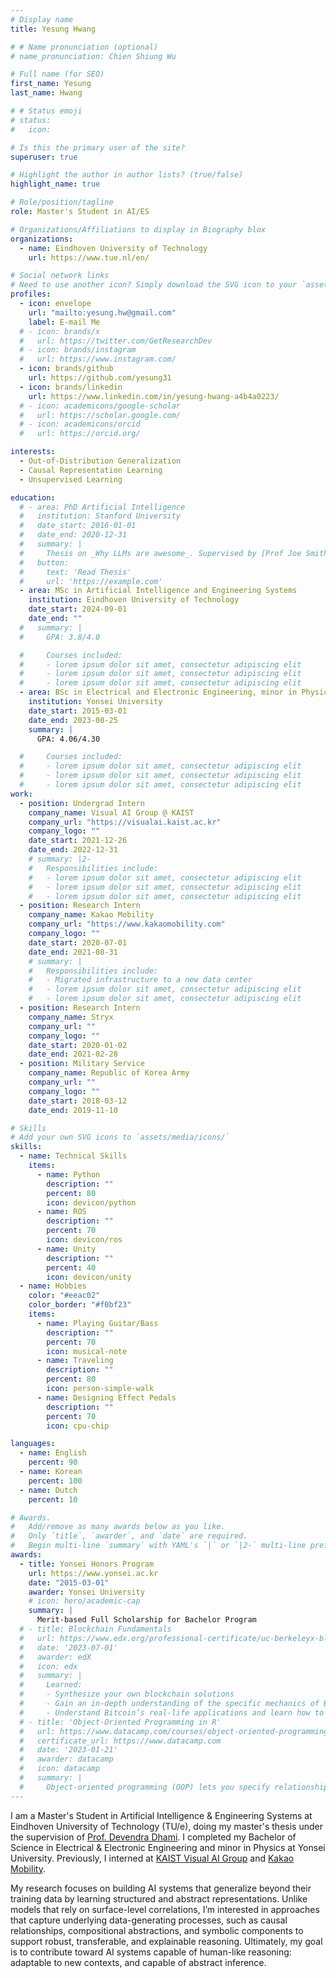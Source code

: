 ```yaml
---
# Display name
title: Yesung Hwang

# # Name pronunciation (optional)
# name_pronunciation: Chien Shiung Wu

# Full name (for SEO)
first_name: Yesung
last_name: Hwang

# # Status emoji
# status:
#   icon:

# Is this the primary user of the site?
superuser: true

# Highlight the author in author lists? (true/false)
highlight_name: true

# Role/position/tagline
role: Master's Student in AI/ES

# Organizations/Affiliations to display in Biography blox
organizations:
  - name: Eindhoven University of Technology
    url: https://www.tue.nl/en/

# Social network links
# Need to use another icon? Simply download the SVG icon to your `assets/media/icons/` folder.
profiles:
  - icon: envelope
    url: "mailto:yesung.hw@gmail.com"
    label: E-mail Me
  # - icon: brands/x
  #   url: https://twitter.com/GetResearchDev
  # - icon: brands/instagram
  #   url: https://www.instagram.com/
  - icon: brands/github
    url: https://github.com/yesung31
  - icon: brands/linkedin
    url: https://www.linkedin.com/in/yesung-hwang-a4b4a0223/
  # - icon: academicons/google-scholar
  #   url: https://scholar.google.com/
  # - icon: academicons/orcid
  #   url: https://orcid.org/

interests:
  - Out-of-Distribution Generalization
  - Causal Representation Learning
  - Unsupervised Learning

education:
  # - area: PhD Artificial Intelligence
  #   institution: Stanford University
  #   date_start: 2016-01-01
  #   date_end: 2020-12-31
  #   summary: |
  #     Thesis on _Why LLMs are awesome_. Supervised by [Prof Joe Smith](https://example.com). Presented papers at 5 IEEE conferences with the contributions being published in 2 Springer journals.
  #   button:
  #     text: 'Read Thesis'
  #     url: 'https://example.com'
  - area: MSc in Artificial Intelligence and Engineering Systems
    institution: Eindhoven University of Technology
    date_start: 2024-09-01
    date_end: ""
  #   summary: |
  #     GPA: 3.8/4.0

  #     Courses included:
  #     - lorem ipsum dolor sit amet, consectetur adipiscing elit
  #     - lorem ipsum dolor sit amet, consectetur adipiscing elit
  #     - lorem ipsum dolor sit amet, consectetur adipiscing elit
  - area: BSc in Electrical and Electronic Engineering, minor in Physics
    institution: Yonsei University
    date_start: 2015-03-01
    date_end: 2023-08-25
    summary: |
      GPA: 4.06/4.30

  #     Courses included:
  #     - lorem ipsum dolor sit amet, consectetur adipiscing elit
  #     - lorem ipsum dolor sit amet, consectetur adipiscing elit
  #     - lorem ipsum dolor sit amet, consectetur adipiscing elit
work:
  - position: Undergrad Intern
    company_name: Visual AI Group @ KAIST
    company_url: "https://visualai.kaist.ac.kr"
    company_logo: ""
    date_start: 2021-12-26
    date_end: 2022-12-31
    # summary: |2-
    #   Responsibilities include:
    #   - lorem ipsum dolor sit amet, consectetur adipiscing elit
    #   - lorem ipsum dolor sit amet, consectetur adipiscing elit
    #   - lorem ipsum dolor sit amet, consectetur adipiscing elit
  - position: Research Intern
    company_name: Kakao Mobility
    company_url: "https://www.kakaomobility.com"
    company_logo: ""
    date_start: 2020-07-01
    date_end: 2021-08-31
    # summary: |
    #   Responsibilities include:
    #   - Migrated infrastructure to a new data center
    #   - lorem ipsum dolor sit amet, consectetur adipiscing elit
    #   - lorem ipsum dolor sit amet, consectetur adipiscing elit
  - position: Research Intern
    company_name: Stryx
    company_url: ""
    company_logo: ""
    date_start: 2020-01-02
    date_end: 2021-02-28
  - position: Military Service
    company_name: Republic of Korea Army
    company_url: ""
    company_logo: ""
    date_start: 2018-03-12
    date_end: 2019-11-10

# Skills
# Add your own SVG icons to `assets/media/icons/`
skills:
  - name: Technical Skills
    items:
      - name: Python
        description: ""
        percent: 80
        icon: devicon/python
      - name: ROS
        description: ""
        percent: 70
        icon: devicon/ros
      - name: Unity
        description: ""
        percent: 40
        icon: devicon/unity
  - name: Hobbies
    color: "#eeac02"
    color_border: "#f0bf23"
    items:
      - name: Playing Guitar/Bass
        description: ""
        percent: 70
        icon: musical-note
      - name: Traveling
        description: ""
        percent: 80
        icon: person-simple-walk
      - name: Designing Effect Pedals
        description: ""
        percent: 70
        icon: cpu-chip

languages:
  - name: English
    percent: 90
  - name: Korean
    percent: 100
  - name: Dutch
    percent: 10

# Awards.
#   Add/remove as many awards below as you like.
#   Only `title`, `awarder`, and `date` are required.
#   Begin multi-line `summary` with YAML's `|` or `|2-` multi-line prefix and indent 2 spaces below.
awards:
  - title: Yonsei Honors Program
    url: https://www.yonsei.ac.kr
    date: "2015-03-01"
    awarder: Yonsei University
    # icon: hero/academic-cap
    summary: |
      Merit-based Full Scholarship for Bachelor Program
  # - title: Blockchain Fundamentals
  #   url: https://www.edx.org/professional-certificate/uc-berkeleyx-blockchain-fundamentals
  #   date: '2023-07-01'
  #   awarder: edX
  #   icon: edx
  #   summary: |
  #     Learned:
  #     - Synthesize your own blockchain solutions
  #     - Gain an in-depth understanding of the specific mechanics of Bitcoin
  #     - Understand Bitcoin’s real-life applications and learn how to attack and destroy Bitcoin, Ethereum, smart contracts and Dapps, and alternatives to Bitcoin’s Proof-of-Work consensus algorithm
  # - title: 'Object-Oriented Programming in R'
  #   url: https://www.datacamp.com/courses/object-oriented-programming-with-s3-and-r6-in-r
  #   certificate_url: https://www.datacamp.com
  #   date: '2023-01-21'
  #   awarder: datacamp
  #   icon: datacamp
  #   summary: |
  #     Object-oriented programming (OOP) lets you specify relationships between functions and the objects that they can act on, helping you manage complexity in your code. This is an intermediate level course, providing an introduction to OOP, using the S3 and R6 systems. S3 is a great day-to-day R programming tool that simplifies some of the functions that you write. R6 is especially useful for industry-specific analyses, working with web APIs, and building GUIs.
---
```

I am a Master's Student in Artificial Intelligence & Engineering Systems at Eindhoven University of Technology (TU/e), doing my master's thesis under the supervision of [Prof. Devendra Dhami](https://sites.google.com/view/devendradhami). I completed my Bachelor of Science in Electrical & Electronic Engineering and minor in Physics at Yonsei University. Previously, I interned at [KAIST Visual AI Group](https://visualai.kaist.ac.kr) and [Kakao Mobility](https://www.kakaomobility.com).

My research focuses on building AI systems that generalize beyond their training data by learning structured and abstract representations. Unlike models that rely on surface-level correlations, I’m interested in approaches that capture underlying data-generating processes, such as causal relationships, compositional abstractions, and symbolic components to support robust, transferable, and explainable reasoning. Ultimately, my goal is to contribute toward AI systems capable of human-like reasoning: adaptable to new contexts, and capable of abstract inference.
